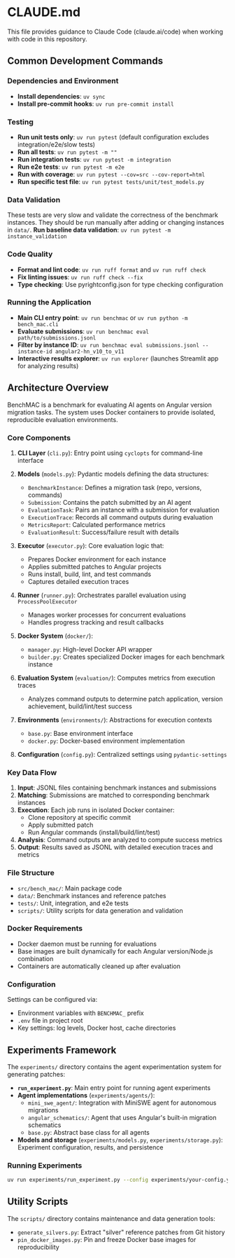 # CLAUDE.md

This file provides guidance to Claude Code (claude.ai/code) when working with code in this repository.

## Common Development Commands

### Dependencies and Environment
- **Install dependencies**: `uv sync`
- **Install pre-commit hooks**: `uv run pre-commit install`

### Testing
- **Run unit tests only**: `uv run pytest` (default configuration excludes integration/e2e/slow tests)
- **Run all tests**: `uv run pytest -m ""`
- **Run integration tests**: `uv run pytest -m integration`
- **Run e2e tests**: `uv run pytest -m e2e`
- **Run with coverage**: `uv run pytest --cov=src --cov-report=html`
- **Run specific test file**: `uv run pytest tests/unit/test_models.py`

### Data Validation
These tests are very slow and validate the correctness of the benchmark instances.
They should be run manually after adding or changing instances in `data/`.
**Run baseline data validation**: `uv run pytest -m instance_validation`



### Code Quality
- **Format and lint code**: `uv run ruff format` and `uv run ruff check`
- **Fix linting issues**: `uv run ruff check --fix`
- **Type checking**: Use pyrightconfig.json for type checking configuration

### Running the Application
- **Main CLI entry point**: `uv run benchmac` or `uv run python -m bench_mac.cli`
- **Evaluate submissions**: `uv run benchmac eval path/to/submissions.jsonl`
- **Filter by instance ID**: `uv run benchmac eval submissions.jsonl --instance-id angular2-hn_v10_to_v11`
- **Interactive results explorer**: `uv run explorer` (launches Streamlit app for analyzing results)

## Architecture Overview

BenchMAC is a benchmark for evaluating AI agents on Angular version migration tasks. The system uses Docker containers to provide isolated, reproducible evaluation environments.

### Core Components

1. **CLI Layer** (`cli.py`): Entry point using `cyclopts` for command-line interface
2. **Models** (`models.py`): Pydantic models defining the data structures:
   - `BenchmarkInstance`: Defines a migration task (repo, versions, commands)
   - `Submission`: Contains the patch submitted by an AI agent
   - `EvaluationTask`: Pairs an instance with a submission for evaluation
   - `ExecutionTrace`: Records all command outputs during evaluation
   - `MetricsReport`: Calculated performance metrics
   - `EvaluationResult`: Success/failure result with details

3. **Executor** (`executor.py`): Core evaluation logic that:
   - Prepares Docker environment for each instance
   - Applies submitted patches to Angular projects
   - Runs install, build, lint, and test commands
   - Captures detailed execution traces

4. **Runner** (`runner.py`): Orchestrates parallel evaluation using `ProcessPoolExecutor`
   - Manages worker processes for concurrent evaluations
   - Handles progress tracking and result callbacks

5. **Docker System** (`docker/`):
   - `manager.py`: High-level Docker API wrapper
   - `builder.py`: Creates specialized Docker images for each benchmark instance

6. **Evaluation System** (`evaluation/`): Computes metrics from execution traces
   - Analyzes command outputs to determine patch application, version achievement, build/lint/test success

7. **Environments** (`environments/`): Abstractions for execution contexts
   - `base.py`: Base environment interface
   - `docker.py`: Docker-based environment implementation

8. **Configuration** (`config.py`): Centralized settings using `pydantic-settings`

### Key Data Flow

1. **Input**: JSONL files containing benchmark instances and submissions
2. **Matching**: Submissions are matched to corresponding benchmark instances
3. **Execution**: Each job runs in isolated Docker container:
   - Clone repository at specific commit
   - Apply submitted patch
   - Run Angular commands (install/build/lint/test)
4. **Analysis**: Command outputs are analyzed to compute success metrics
5. **Output**: Results saved as JSONL with detailed execution traces and metrics

### File Structure
- `src/bench_mac/`: Main package code
- `data/`: Benchmark instances and reference patches
- `tests/`: Unit, integration, and e2e tests
- `scripts/`: Utility scripts for data generation and validation

### Docker Requirements
- Docker daemon must be running for evaluations
- Base images are built dynamically for each Angular version/Node.js combination
- Containers are automatically cleaned up after evaluation

### Configuration
Settings can be configured via:
- Environment variables with `BENCHMAC_` prefix
- `.env` file in project root
- Key settings: log levels, Docker host, cache directories

## Experiments Framework

The `experiments/` directory contains the agent experimentation system for generating patches:

- **`run_experiment.py`**: Main entry point for running agent experiments
- **Agent implementations** (`experiments/agents/`):
  - `mini_swe_agent/`: Integration with MiniSWE agent for autonomous migrations
  - `angular_schematics/`: Agent that uses Angular's built-in migration schematics
  - `base.py`: Abstract base class for all agents
- **Models and storage** (`experiments/models.py`, `experiments/storage.py`): Experiment configuration, results, and persistence

### Running Experiments
```bash
uv run experiments/run_experiment.py --config experiments/your-config.yaml
```

## Utility Scripts

The `scripts/` directory contains maintenance and data generation tools:
- `generate_silvers.py`: Extract "silver" reference patches from Git history
- `pin_docker_images.py`: Pin and freeze Docker base images for reproducibility